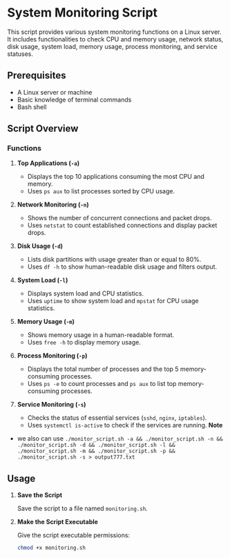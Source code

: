 # System Monitoring Script

This script provides various system monitoring functions on a Linux server. It includes functionalities to check CPU and memory usage, network status, disk usage, system load, memory usage, process monitoring, and service statuses.

## Prerequisites

- A Linux server or machine
- Basic knowledge of terminal commands
- Bash shell

## Script Overview

### Functions

1. **Top Applications (`-a`)**
   - Displays the top 10 applications consuming the most CPU and memory.
   - Uses `ps aux` to list processes sorted by CPU usage.

2. **Network Monitoring (`-n`)**
   - Shows the number of concurrent connections and packet drops.
   - Uses `netstat` to count established connections and display packet drops.

3. **Disk Usage (`-d`)**
   - Lists disk partitions with usage greater than or equal to 80%.
   - Uses `df -h` to show human-readable disk usage and filters output.

4. **System Load (`-l`)**
   - Displays system load and CPU statistics.
   - Uses `uptime` to show system load and `mpstat` for CPU usage statistics.

5. **Memory Usage (`-m`)**
   - Shows memory usage in a human-readable format.
   - Uses `free -h` to display memory usage.

6. **Process Monitoring (`-p`)**
   - Displays the total number of processes and the top 5 memory-consuming processes.
   - Uses `ps -e` to count processes and `ps aux` to list top memory-consuming processes.

7. **Service Monitoring (`-s`)**
   - Checks the status of essential services (`sshd`, `nginx`, `iptables`).
   - Uses `systemctl is-active` to check if the services are running.
**Note**
- we also can use `./monitor_script.sh -a && ./monitor_script.sh -n && ./monitor_script.sh -d && ./monitor_script.sh -l && ./monitor_script.sh -m && ./monitor_script.sh -p && ./monitor_script.sh -s > output777.txt` 

## Usage

1. **Save the Script**

   Save the script to a file named `monitoring.sh`.

2. **Make the Script Executable**

   Give the script executable permissions:

   ```bash
   chmod +x monitoring.sh
